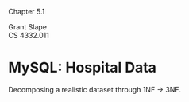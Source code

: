 Chapter 5.1

Grant Slape   
CS 4332.011

# MySQL: Hospital Data

Decomposing a realistic dataset through 1NF -> 3NF.
